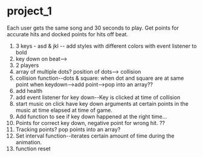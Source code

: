 # project_1

Each user gets the same song and 30 seconds to play. Get points for accurate hits and docked points for hits off beat.

1. 3 keys - asd & jkl  -- add styles with different colors with event listener to bold 
2. key down on beat--> 
3. 2 players
4. array of multiple dots? position of dots--> collision
5. collision function--dots & square: when dot and square are at same point when keydown-->add point-->pop into an array??
4. add health
5. add event listener for key down--Key is clicked at time of collision
5. start music on click have key down arguments at certain points in the music at time elapsed at time of game.
6. Add function to see if key down happened at the right time...
7. Points for correct key down, negative point for wrong hit. ?? 
8. Tracking points? pop points into an array?
9. Set interval function--iterates certain amount of time during the animation.
6. function reset